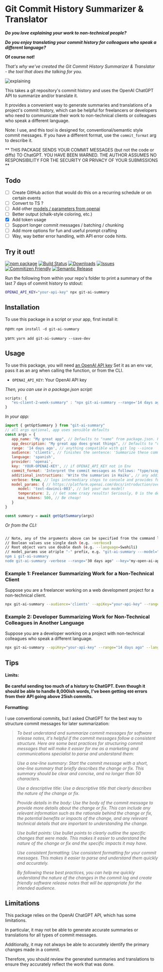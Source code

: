 # Git Commit History Summarizer & Translator

***Do you love explaining your work to non-technical people?***

***Do you enjoy translating your commit history for colleagues who speak a different language?***

**Of course not!**

_That's why we've created the Git Commit History Summarizer & Translator - the tool that does the talking for you._

![explaining](https://user-images.githubusercontent.com/1290033/224572317-e1f80443-e826-45ef-822d-57e1eec16f56.gif)

This takes a git repository's commit history and uses the OpenAI ChatGPT API to summarize and/or translate it. 

It provides a convenient way to generate summaries and translations of a project's commit history, which can be helpful for freelancers or developers who need to communicate their work to non-technical clients or colleagues who speak a different language.

Note: I use, and this tool is designed for, conventional/semantic style commit messages. If you have a different format, use the `commit_format` arg to describe it.

** THIS PACKAGE SENDS YOUR COMMIT MESSAGES (but not the code or diffs) TO ChatGPT. YOU HAVE BEEN WARNED. THE AUTHOR ASSUMES NO RESPONSIBILITY FOR THE SECURITY OR PRIVACY OF YOUR SUBMISSIONS **

## Todo

- [ ] Create GitHub action that would do this on a recurring schedule or on certain events
- [ ] Convert to TS ?
- [ ] Add other [models / parameters from openai](https://platform.openai.com/docs/models/overview)
- [ ] Better output (chalk-style coloring, etc.)
- [x] Add token usage 
- [ ] Support longer commit messages / batching / chunking
- [ ] Add more options for fun and useful prompt crafting
- [ ] Way, way better error handling, with API error code hints.
## Try it out!

[![npm package][npm-img]][npm-url]
[![Build Status][build-img]][build-url]
[![Downloads][downloads-img]][downloads-url]
[![Issues][issues-img]][issues-url]
[![Commitizen Friendly][commitizen-img]][commitizen-url]
[![Semantic Release][semantic-release-img]][semantic-release-url]

Run the following from within your repo's folder to print a summary of the last 7 days of commit history to stdout:

```bash 
OPENAI_API_KEY="your-api-key" npx git-ai-summary
```

## Installation

To use this package in a script or your app, first install it:

npm:
`npm install -d git-ai-summary`

yarn:
`yarn add git-ai-summary --save-dev`


## Usage

To use this package, you will need [an OpenAI API key](https://platform.openai.com/account/api-keys) 
Set it as an env var, pass it as an arg when calling the function, or from the CLI.

- `OPENAI_API_KEY`: Your OpenAI API key


*Then, you can use in a package.json script:*

```js
scripts: {
   "es-client-2-week-summary" : "npx git-ai-summary --range='14 days ago' --audience='clients' --language='spanish' "
}
```

*In your app:*

```js
import { getGptSummary } from "git-ai-summary"
// all args optional, app uses sensible defaults
const args = {
   app_name: "My great app", // Defaults to "name" from package.json. Provides context to the model.
   app_description: "My great app does great things", // Defaults to "description" from package.json. Provides context to the model.
   range: '14 days ago', // anything compatible with git log --since 
   audience: 'clients', // finishes the sentence: 'Summarize these commit logs into friendly software release notes that will be appropriate for...'
   language: 'spanish',
   provider: 'openai',
   key: 'YOUR-OPENAI-KEY', // if OPENAI_API_KEY not in Env
   commit_format: 'Interpret the commit messages as follows: "type/scope/purpose"', // e.g. if your commit format is "fix/login/Correctly handle invalid auth with error messages"
   additional_instructions: 'Write the summaries in Haiku', // any additional instructions you want to send to ChatGPT
   verbose: true, // logs intermediary steps to console and provides full result object in CLI output
   model_params: { // https://platform.openai.com/docs/introduction/overview
      model: 'text-davinci-003', // Set your own model!
      temperature: 2, // Get some crazy results! Seriously, 0 is the default and mostly deterministic, YMMV with anything north of 0.8
      max_tokens: 500, // Be cheap!
   }
}

const summary = await getGptSummary(args)

```

*Or from the CLI:*
```sh

// Note, any of the arguments above can be specified from the command line
// Boolean values use single dash (e.g. -verbose)
// Root object vars use double dash (e.g. --language=Swahili)
// model_params use atriple "-" prefix, e.g. "git-ai-summary ---model="model_name" ---temperature=2
npm i git-ai-summary
node git-ai-summary -verbose --range="30 days ago" --key="my-open-ai-api-key" ---max_tokens=2000
```

### Example 1: Freelancer Summarizing Work for a Non-Technical Client

Suppose you are a freelancer working on a web development project for a non-technical client.

```sh
npx git-ai-summary --audience='clients' --apiKey="your-api-key" --range="14 days ago"
```

### Example 2: Developer Summarizing Work for Non-Technical Colleagues in Another Language

Suppose you are a developer working on a project with non-technical colleagues who speak a different language.

```sh
npx git-ai-summary --apiKey="your-api-key" --range="14 days ago" --language=french --audience='non-technical colleagues'
```

## Tips

#### Limits:
**Be careful sending too much of a history to ChatGPT. Even though it should be able to handle 8,000ish words, I've been getting `400` errors from their API going above 25ish commits.**

#### Formatting:
I use conventional commits, but I asked ChatGPT for the best way to structure commit messages for later summarization:

><i>To best understand and summarize commit messages for software release notes, it's helpful if the commit messages follow a consistent structure. Here are some best practices for structuring commit messages that will make it easier for me as a marketing and communications specialist to parse and understand them:
> 
>Use a one-line summary: Start the commit message with a short, one-line summary that briefly describes the change or fix. This summary should be clear and concise, and no longer than 50 characters.
> 
>Use a descriptive title: Use a descriptive title that clearly describes the nature of the change or fix.
> 
>Provide details in the body: Use the body of the commit message to provide more details about the change or fix. This can include any relevant information such as the rationale behind the change or fix, the potential benefits or impacts of the change, and any relevant technical details that are important to understanding the change.
> 
>Use bullet points: Use bullet points to clearly outline the specific changes that were made. This makes it easier to understand the nature of the change or fix and the specific impacts it may have.
> 
>Use consistent formatting: Use consistent formatting for your commit messages. This makes it easier to parse and understand them quickly and accurately.
> 
>By following these best practices, you can help me quickly understand the nature of the changes in the commit log and create friendly software release notes that will be appropriate for the intended audience.</i></quote>

## Limitations

This package relies on the OpenAI ChatGPT API, which has some limitations.

In particular, it may not be able to generate accurate summaries or translations for all types of commit messages. 

Additionally, it may not always be able to accurately identify the primary changes made in a commit. 

Therefore, you should review the generated summaries and translations to ensure they accurately reflect the work that was done.

[build-img]:https://github.com/danielthedifficult/git-ai-summary/actions/workflows/release.yml/badge.svg
[build-url]:https://github.com/danielthedifficult/git-ai-summary/actions/workflows/release.yml
[downloads-img]:https://img.shields.io/npm/dt/git-ai-summary
[downloads-url]:https://www.npmtrends.com/git-ai-summary
[npm-img]:https://img.shields.io/npm/v/git-ai-summary
[npm-url]:https://www.npmjs.com/package/git-ai-summary
[issues-img]:https://img.shields.io/github/issues/danielthedifficult/git-ai-summary
[issues-url]:https://github.com/danielthedifficult/git-ai-summary/issues
[semantic-release-img]:https://img.shields.io/badge/%20%20%F0%9F%93%A6%F0%9F%9A%80-semantic--release-e10079.svg
[semantic-release-url]:https://github.com/semantic-release/semantic-release
[commitizen-img]:https://img.shields.io/badge/commitizen-friendly-brightgreen.svg
[commitizen-url]:http://commitizen.github.io/cz-cli/
